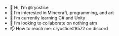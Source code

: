 - 👋 Hi, I’m @ryostice
- 👀 I’m interested in Minecraft, programming, and art
- 🌱 I’m currently learning C# and Unity
- 💞️ I’m looking to collaborate on nothing atm
- 📫 How to reach me: cryostice#9572 on discord
